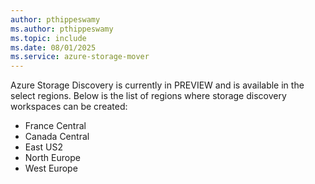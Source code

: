 ```yaml
---
author: pthippeswamy
ms.author: pthippeswamy
ms.topic: include
ms.date: 08/01/2025
ms.service: azure-storage-mover
---
```


Azure Storage Discovery is currently in PREVIEW and is available in the select regions. Below is the list of regions where storage discovery workspaces can be created:

- France Central
- Canada Central
- East US2
- North Europe
- West Europe